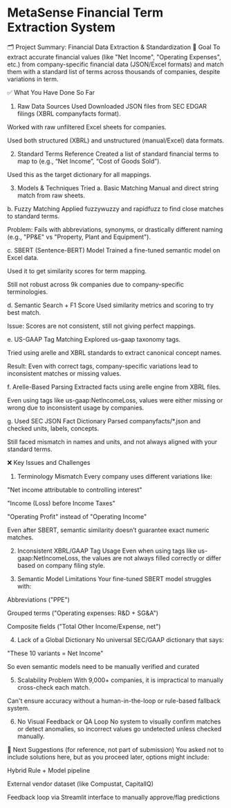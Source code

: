 # MetaSense Financial Term Extraction System
🗂️ Project Summary: Financial Data Extraction & Standardization
🎯 Goal
To extract accurate financial values (like "Net Income", "Operating Expenses", etc.) from company-specific financial data (JSON/Excel formats) and match them with a standard list of terms across thousands of companies, despite variations in term.

✅ What You Have Done So Far
1. Raw Data Sources Used
Downloaded JSON files from SEC EDGAR filings (XBRL companyfacts format).

Worked with raw unfiltered Excel sheets for companies.

Used both structured (XBRL) and unstructured (manual/Excel) data formats.

2. Standard Terms Reference
Created a list of standard financial terms to map to (e.g., “Net Income”, “Cost of Goods Sold”).

Used this as the target dictionary for all mappings.

3. Models & Techniques Tried
a. Basic Matching
Manual and direct string match from raw sheets.

b. Fuzzy Matching
Applied fuzzywuzzy and rapidfuzz to find close matches to standard terms.

Problem: Fails with abbreviations, synonyms, or drastically different naming (e.g., "PP&E" vs "Property, Plant and Equipment").

c. SBERT (Sentence-BERT) Model
Trained a fine-tuned semantic model on Excel data.

Used it to get similarity scores for term mapping.

Still not robust across 9k companies due to company-specific terminologies.

d. Semantic Search + F1 Score
Used similarity metrics and scoring to try best match.

Issue: Scores are not consistent, still not giving perfect mappings.

e. US-GAAP Tag Matching
Explored us-gaap taxonomy tags.

Tried using arelle and XBRL standards to extract canonical concept names.

Result: Even with correct tags, company-specific variations lead to inconsistent matches or missing values.

f. Arelle-Based Parsing
Extracted facts using arelle engine from XBRL files.

Even using tags like us-gaap:NetIncomeLoss, values were either missing or wrong due to inconsistent usage by companies.

g. Used SEC JSON Fact Dictionary
Parsed companyfacts/*.json and checked units, labels, concepts.

Still faced mismatch in names and units, and not always aligned with your standard terms.

❌ Key Issues and Challenges
1. Terminology Mismatch
Every company uses different variations like:

"Net income attributable to controlling interest"

"Income (Loss) before Income Taxes"

"Operating Profit" instead of "Operating Income"

Even after SBERT, semantic similarity doesn’t guarantee exact numeric matches.

2. Inconsistent XBRL/GAAP Tag Usage
Even when using tags like us-gaap:NetIncomeLoss, the values are not always filled correctly or differ based on company filing style.

3. Semantic Model Limitations
Your fine-tuned SBERT model struggles with:

Abbreviations ("PPE")

Grouped terms ("Operating expenses: R&D + SG&A")

Composite fields ("Total Other Income/Expense, net")

4. Lack of a Global Dictionary
No universal SEC/GAAP dictionary that says:

"These 10 variants = Net Income"

So even semantic models need to be manually verified and curated

5. Scalability Problem
With 9,000+ companies, it is impractical to manually cross-check each match.

Can't ensure accuracy without a human-in-the-loop or rule-based fallback system.

6. No Visual Feedback or QA Loop
No system to visually confirm matches or detect anomalies, so incorrect values go undetected unless checked manually.

📌 Next Suggestions (for reference, not part of submission)
You asked not to include solutions here, but as you proceed later, options might include:

Hybrid Rule + Model pipeline

External vendor dataset (like Compustat, CapitalIQ)

Feedback loop via Streamlit interface to manually approve/flag predictions
